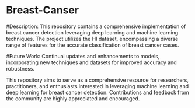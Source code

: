# Breast-Canser
#Description:
This repository contains a comprehensive implementation of breast cancer detection leveraging deep learning and machine learning techniques. The project utilizes the HI dataset, encompassing a diverse range of features for the accurate classification of breast cancer cases.

#Future Work:
Continual updates and enhancements to models, incorporating new techniques and datasets for improved accuracy and robustness.

This repository aims to serve as a comprehensive resource for researchers, practitioners, and enthusiasts interested in leveraging machine learning and deep learning for breast cancer detection. Contributions and feedback from the community are highly appreciated and encouraged.
